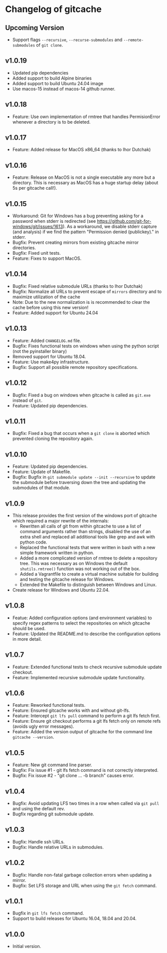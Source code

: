 # Changelog of gitcache

## Upcoming Version

- Support flags `--recursive`, `--recurse-submodules` and `--remote-submodules` of `git clone`.

## v1.0.19

- Updated pip dependencies
- Added support to build Alpine binaries
- Added support to build Ubuntu 24.04 image
- Use macos-15 instead of macos-14 github runner.

## v1.0.18

- Feature: Use own implementation of rmtree that handles PermisionError whenever a directory is to be deleted.

## v1.0.17

- Feature: Added release for MacOS x86_64 (thanks to Ihor Dutchak)

## v1.0.16

- Feature: Release on MacOS is not a single executable any more but a directory. This is
  necessary as MacOS has a huge startup delay (about 5s per gitcache call!).

## v1.0.15

- Workaround: Git for Windows has a bug preventing asking for a password when stderr is redirected
  (see https://github.com/git-for-windows/git/issues/1613). As a workaround, we disable stderr
  capture (and analysis) if we find the pattern "Permission denied (publickey)." in stderr.
- Bugfix: Prevent creating mirrors from existing gitcache mirror directories.
- Bugfix: Fixed unit tests.
- Feature: Fixes to support MacOS.

## v1.0.14

- Bugfix: Fixed relative submodule URLs (thanks to Ihor Dutchak)
- Bugfix: Normalize all URLs to prevent escape of `mirrors` directory and to maximize utilization of the cache
- Note: Due to the new normalization is is recommended to clear the cache before using this new version!
- Feature: Added support for Ubuntu 24.04

## v1.0.13

- Feature: Added `CHANGELOG.md` file.
- Bugfix: Fixes functional tests on windows when using the python script (not the pyinstaller binary)
- Removed support for Ubuntu 18.04.
- Feature: Use make4py infrastructure.
- Bugfix: Support all possible remote repository specifications.

## v1.0.12

- Bugfix: Fixed a bug on windows when gitcache is called as `git.exe` instead
  of `git`.
- Feature: Updated pip dependencies.

## v1.0.11

- Bugfix: Fixed a bug that occurs when a `git clone` is aborted which prevented
  cloning the repository again.

## v1.0.10

- Feature: Updated pip dependencies.
- Feature: Update of Makefile.
- Bugfix: Bugfix in `git submodule update --init --recursive` to update the
  submodule before traversing down the tree and updating the submodules of
  that module.

## v1.0.9

- This release provides the first version of the windows port of gitcache which
  required a major rewrite of the internals:
  - Rewritten all calls of git from within gitcache to use a list of
    command arguments rather than strings, disabled the use of an extra
    shell and replaced all additional tools like grep and awk with
    python code.
  - Replaced the functional tests that were written in bash with a new
    simple framework written in python.
  - Added a more complicated version of rmtree to delete a repository
    tree. This was necessary as on Windows the default `shutils.rmtree()`
    function was not working out of the box.
  - Added a Vagrantfile to create a virtual machine suitable for building
    and testing the gitcache release for Windows.
  - Extended the Makefile to distinguish between Windows and Linux.
- Create release for Windows and Ubuntu 22.04.

## v1.0.8

- Featue: Added configuration options (and environment variables) to specify
  regex patterns to select the repositories on which gitcache should be used.
- Feature: Updated the README.md to describe the configuration options in more
  detail.

## v1.0.7

- Feature: Extended functional tests to check recursive submodule update
  checkout.
- Feature: Implemented recursive submodule update functionality.

## v1.0.6

- Feature: Reworked functional tests.
- Feature: Ensured gitcache works with and without git-lfs.
- Feature: Intercept `git lfs pull` command to perform a git lfs fetch first.
- Feature: Ensure git checkout performs a git lfs fetch only on remote refs
  (avoids ugly error messages).
- Feature: Added the version output of gitcache for the command line
  `gitcache --version`.

## v1.0.5

- Feature: New git command line parser.
- Bugfix: Fix issue #1 - git lfs fetch command is not correctly interpreted.
- Bugfix: Fix issue #2 - "git clone ... -b branch" causes error.

## v1.0.4

- Bugfix: Avoid updating LFS two times in a row when called via `git pull` and
  using the default rev.
- Bugfix regarding git submodule update.

## v1.0.3

- Bugfix: Handle ssh URLs.
- Bugfix: Handle relative URLs in submodules.

## v1.0.2

- Bugfix: Handle non-fatal garbage collection errors when updating a mirror.
- Bugfix: Set LFS storage and URL when using the `git fetch` command.

## v1.0.1

- Bugfix in `git lfs fetch` command.
- Support to build releases for Ubuntu 16.04, 18.04 and 20.04.

## v1.0.0

- Initial version.
